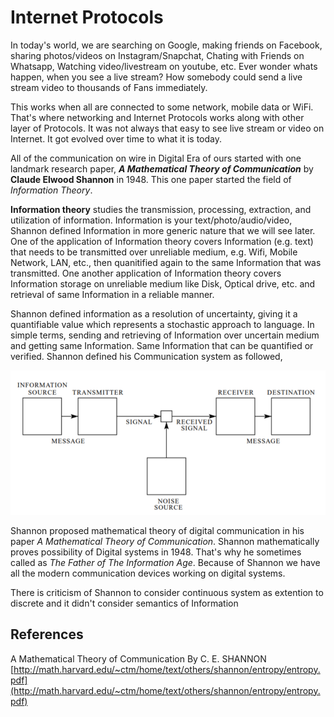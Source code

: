 # Internet Protocols

In today's world, we are searching on Google, making friends on Facebook, sharing photos/videos on Instagram/Snapchat, Chating with Friends on Whatsapp, Watching video/livestream on youtube, etc. Ever wonder whats happen, when you see a live stream? How somebody could send a live stream video to thousands of Fans immediately.

This works when all are connected to some network, mobile data or WiFi. That's where networking and Internet Protocols works along with other layer of Protocols. It was not always that easy to see live stream or video on Internet. It got evolved over time to what it is today.

All of the communication on wire in Digital Era of ours started with one landmark research paper, ***A Mathematical Theory of Communication*** by **Claude Elwood Shannon** in 1948. This one paper started the field of *Information Theory*. 

**Information theory** studies the transmission, processing, extraction, and utilization of information. Information is your text/photo/audio/video, Shannon defined Information in more generic nature that we will see later. One of the application of Information theory covers Information (e.g. text) that needs to be transmitted over unreliable medium, e.g. Wifi, Mobile Network, LAN, etc., then quanitified again to the same Information that was transmitted. One another application of Information theory covers Information storage on unreliable medium like Disk, Optical drive, etc. and retrieval of same Information in a reliable manner. 

Shannon defined information as a resolution of uncertainty, giving it a quantifiable value which represents a stochastic approach to language. In simple terms, sending and retrieving of Information over uncertain medium and getting same Information. Same Information that can be quantified or verified. Shannon defined his Communication system as followed,

![Shannon Communication System](./images/internet-protocols/shannon-entropy.png)

Shannon proposed mathematical theory of digital communication in his paper *A Mathematical Theory of Communication*. Shannon mathematically proves possibility of Digital systems in 1948. That's why he sometimes called as *The Father of The Information Age*. Because of Shannon we have all the modern communication devices working on digital systems.

There is criticism of Shannon to consider continuous system as extention to discrete and it didn't consider semantics of Information 
 

## References
A Mathematical Theory of Communication By C. E. SHANNON [http://math.harvard.edu/~ctm/home/text/others/shannon/entropy/entropy.pdf](http://math.harvard.edu/~ctm/home/text/others/shannon/entropy/entropy.pdf)
<!--stackedit_data:
eyJwcm9wZXJ0aWVzIjoiZXh0ZW5zaW9uczpcbiAgcHJlc2V0Oi
BnZm1cbiIsImhpc3RvcnkiOlstMTMxNTM2NTU4MSw4MTkwNzA2
MTQsLTEwMTY0NTc3NTEsMTk3MDQ1OTE4LDg0MTE1NzA5NywxNT
k5OTkyNDA2LDg4NjM0NDU2OSw5MzE2ODMxMDMsLTk1NTM2OTI2
OSw3MDg0MzY4OTcsNjM3MjM2NDY3LC02OTg0ODQ4MzIsLTE4OD
A5MDY1NDQsMTI1OTQxMzEzNywxMDg1MjA1NTE2LC0xMjUyNjY2
NjI0LDExMjc5OTEyNTMsLTc1ODE2NTQwMCwtMTg5MTUyMzQ3MS
wxNzgxNjA5MjE5XX0=
-->